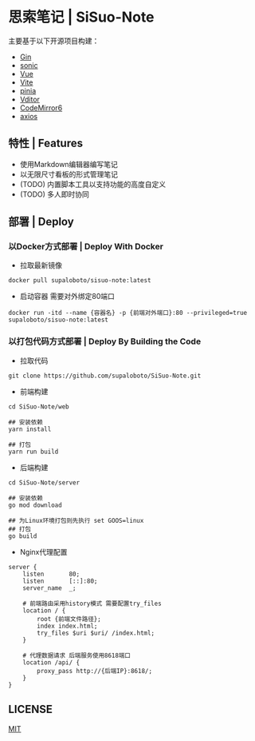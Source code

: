 # 思索笔记 | SiSuo-Note
主要基于以下开源项目构建：
- [Gin](https://github.com/gin-gonic/gin)
- [sonic](https://github.com/bytedance/sonic)
- [Vue](https://github.com/vuejs/core)
- [Vite](https://github.com/vitejs/vite)
- [pinia](https://github.com/vuejs/pinia)
- [Vditor](https://github.com/Vanessa219/vditor)
- [CodeMirror6](https://github.com/codemirror/dev)
- [axios](https://github.com/axios/axios)

## 特性 | Features
- 使用Markdown编辑器编写笔记
- 以无限尺寸看板的形式管理笔记
- (TODO)  内置脚本工具以支持功能的高度自定义
- (TODO)  多人即时协同

## 部署 | Deploy
### 以Docker方式部署 | Deploy With Docker
- 拉取最新镜像
```
docker pull supaloboto/sisuo-note:latest
```
- 启动容器 需要对外绑定80端口
```
docker run -itd --name {容器名} -p {前端对外端口}:80 --privileged=true supaloboto/sisuo-note:latest
```

### 以打包代码方式部署 | Deploy By Building the Code
- 拉取代码  
```
git clone https://github.com/supaloboto/SiSuo-Note.git
```
- 前端构建
```
cd SiSuo-Note/web

## 安装依赖
yarn install

## 打包
yarn run build
```
- 后端构建
```
cd SiSuo-Note/server

## 安装依赖
go mod download

## 为Linux环境打包则先执行 set GOOS=linux
## 打包
go build
```
- Nginx代理配置
```
server {
    listen       80;
    listen       [::]:80;
    server_name  _;
        
    # 前端路由采用history模式 需要配置try_files
    location / {
        root {前端文件路径};
        index index.html;
        try_files $uri $uri/ /index.html;
    }

    # 代理数据请求 后端服务使用8618端口
    location /api/ {
        proxy_pass http://{后端IP}:8618/;
    }
}
```

## LICENSE

[MIT](LICENSE)